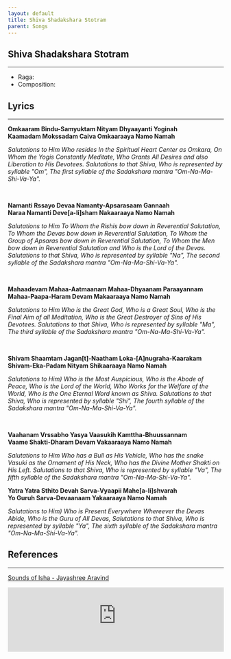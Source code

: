 ```yaml
---
layout: default
title: Shiva Shadakshara Stotram
parent: Songs
---
```


## Shiva Shadakshara Stotram
---
- Raga: 
- Composition: 

## Lyrics
---

<p>
    <strong>
        Omkaaram Bindu-Samyuktam Nityam Dhyaayanti Yoginah
        <br>
        Kaamadam Mokssadam Caiva Omkaaraaya Namo Namah
    </strong>
</p>

<p>
    <em>
        Salutations to Him Who resides In the Spiritual Heart Center as Omkara, On Whom the Yogis Constantly Meditate, Who Grants All Desires and also Liberation to His Devotees.
        Salutations to that Shiva, Who is represented by syllable "Om", The first syllable of the Sadakshara mantra "Om-Na-Ma-Shi-Va-Ya".
    </em>
</p>

<br>

<p>
    <strong>
        Namanti Rssayo Devaa Namanty-Apsarasaam Gannaah
        <br>
        Naraa Namanti Deve[a-Ii]sham Nakaaraaya Namo Namah
    </strong>
</p>

<p>
    <em>
        Salutations to Him To Whom the Rishis bow down in Reverential Salutation, To Whom the Devas bow down in Reverential Salutation, To Whom the Group of Apsaras bow down in Reverential Salutation, To Whom the Men bow down in Reverential Salutation and Who is the Lord of the Devas.
        Salutations to that Shiva, Who is represented by syllable "Na", The second syllable of the Sadakshara mantra "Om-Na-Ma-Shi-Va-Ya".
    </em>
</p>

<br>

<p>
    <strong>
        Mahaadevam Mahaa-Aatmaanam Mahaa-Dhyaanam Paraayannam
        <br>
        Mahaa-Paapa-Haram Devam Makaaraaya Namo Namah
    </strong>
</p>

<p>
    <em>
    Salutations to Him Who is the Great God, Who is a Great Soul, Who is the Final Aim of all Meditation, Who is the Great Destroyer of Sins of His Devotees.
    Salutations to that Shiva, Who is represented by syllable "Ma", The third syllable of the Sadakshara mantra "Om-Na-Ma-Shi-Va-Ya".
    </em>
</p>

<br>

<p>
    <strong>
        Shivam Shaamtam Jagan[t]-Naatham Loka-[A]nugraha-Kaarakam
        <br>
        Shivam-Eka-Padam Nityam Shikaaraaya Namo Namah
    </strong>
</p>

<p>
    <em>
        Salutations to Him) Who is the Most Auspicious, Who is the Abode of Peace, Who is the Lord of the World, Who Works for the Welfare of the World, Who is the One Eternal Word known as Shiva.
        Salutations to that Shiva, Who is represented by syllable "Shi", The fourth syllable of the Sadakshara mantra "Om-Na-Ma-Shi-Va-Ya".
    </em>
</p>

<br>

<p>
    <strong>
        Vaahanam Vrssabho Yasya Vaasukih Kamttha-Bhuussannam
        <br>
        Vaame Shakti-Dharam Devam Vakaaraaya Namo Namah
    </strong>
</p>

<p>
    <em>
        Salutations to Him Who has a Bull as His Vehicle, Who has the snake Vasuki as the Ornament of His Neck, Who has the Divine Mother Shakti on His Left.
        Salutations to that Shiva, Who is represented by syllable "Va", The fifth syllable of the Sadakshara mantra "Om-Na-Ma-Shi-Va-Ya".
    </em>
</p>

<p>
    <strong>
        Yatra Yatra Sthito Devah Sarva-Vyaapii Mahe[a-Ii]shvarah
        <br>
        Yo Guruh Sarva-Devaanaam Yakaaraaya Namo Namah
    </strong>
</p>

<p>
    <em>
        Salutations to Him) Who is Present Everywhere Whereever the Devas Abide, Who is the Guru of All Devas,
        Salutations to that Shiva, Who is represented by syllable "Ya", The sixth syllable of the Sadakshara mantra "Om-Na-Ma-Shi-Va-Ya".
    </em>
</p>



## References
---
[Sounds of Isha - Jayashree Aravind](https://open.spotify.com/track/1JezfL2a4MQqCsO5zK79W2?si=v8UuPmkuSsiErFobhRcsVA)

<iframe width="100%" src="https://www.youtube-nocookie.com/embed/Paab4IlspnI" frameborder="0" allow="accelerometer; autoplay; clipboard-write; encrypted-media; gyroscope; picture-in-picture" allowfullscreen></iframe>
